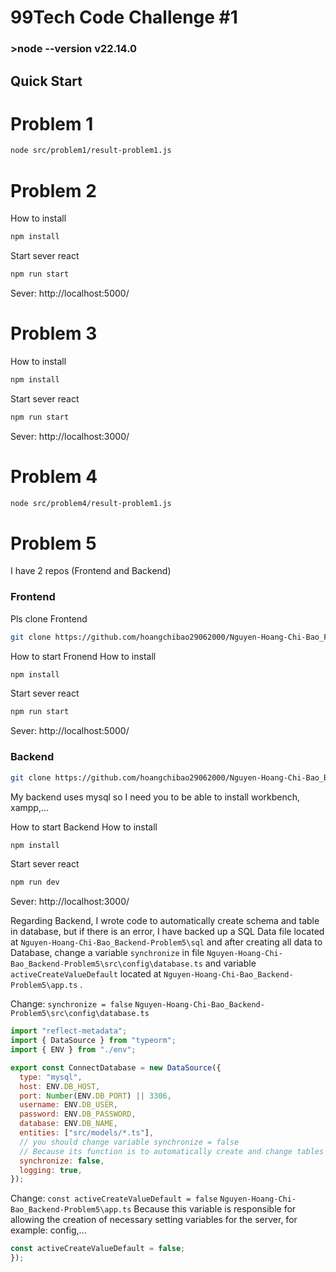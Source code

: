 # 99Tech Code Challenge #1 #
### >node --version v22.14.0

## Quick Start


# Problem 1 #

```sh
node src/problem1/result-problem1.js
```


# Problem 2 #

How to install
```sh
npm install
```

Start sever react
```sh
npm run start
```
Sever: http://localhost:5000/


# Problem 3 #

How to install
```sh
npm install
```

Start sever react
```sh
npm run start
```
Sever: http://localhost:3000/


# Problem 4 #

```sh
node src/problem4/result-problem1.js
```


# Problem 5 #

I have 2 repos (Frontend and Backend)

### Frontend
Pls clone Frontend
```sh
git clone https://github.com/hoangchibao29062000/Nguyen-Hoang-Chi-Bao_Frontend-Problem5.git
```

How to start Fronend
  How to install
  ```sh
  npm install
  ```
  
  Start sever react
  ```sh
  npm run start
  ```
  Sever: http://localhost:5000/

### Backend
```sh
git clone https://github.com/hoangchibao29062000/Nguyen-Hoang-Chi-Bao_Backend-Problem5.git
```

My backend uses mysql so I need you to be able to install workbench, xampp,...

How to start Backend
  How to install
  ```sh
  npm install
  ```
  
  Start sever react
  ```sh
  npm run dev
  ```
  Sever: http://localhost:3000/

Regarding Backend, I wrote code to automatically create schema and table in database, but if there is an error, I have backed up a SQL Data file located at `Nguyen-Hoang-Chi-Bao_Backend-Problem5\sql` and after creating all data to Database, change a variable `synchronize` in file `Nguyen-Hoang-Chi-Bao_Backend-Problem5\src\config\database.ts` and variable `activeCreateValueDefault` located at `Nguyen-Hoang-Chi-Bao_Backend-Problem5\app.ts` .


Change: `synchronize = false` `Nguyen-Hoang-Chi-Bao_Backend-Problem5\src\config\database.ts`
```jsx
import "reflect-metadata";
import { DataSource } from "typeorm";
import { ENV } from "./env";

export const ConnectDatabase = new DataSource({
  type: "mysql",
  host: ENV.DB_HOST,
  port: Number(ENV.DB_PORT) || 3306,
  username: ENV.DB_USER,
  password: ENV.DB_PASSWORD,
  database: ENV.DB_NAME,
  entities: ["src/models/*.ts"],
  // you should change variable synchronize = false
  // Because its function is to automatically create and change tables according to models
  synchronize: false, 
  logging: true,
});
```

Change: `const activeCreateValueDefault = false` `Nguyen-Hoang-Chi-Bao_Backend-Problem5\app.ts`
Because this variable is responsible for allowing the creation of necessary setting variables for the server, for example: config,...

```jsx
const activeCreateValueDefault = false;
});
```
